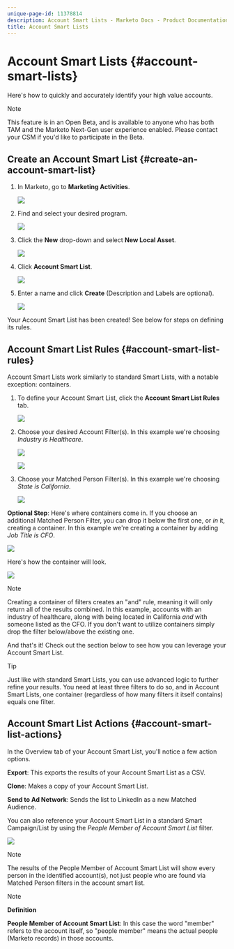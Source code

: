 ```yaml
---
unique-page-id: 11378814
description: Account Smart Lists - Marketo Docs - Product Documentation
title: Account Smart Lists
---
```


# Account Smart Lists {#account-smart-lists}

Here's how to quickly and accurately identify your high value accounts.

>[!NOTE]
>
>This feature is in an Open Beta, and is available to anyone who has both TAM and the Marketo Next-Gen user experience enabled. Please contact your CSM if you'd like to participate in the Beta.

## Create an Account Smart List {#create-an-account-smart-list}

1. In Marketo, go to **Marketing Activities**.

   ![](assets/account-smart-lists-1.png)

1. Find and select your desired program.

   ![](assets/account-smart-lists-2.png)

1. Click the **New** drop-down and select **New Local Asset**.

   ![](assets/account-smart-lists-3.png)

1. Click **Account Smart List**.

   ![](assets/account-smart-lists-4.png)

1. Enter a name and click **Create** (Description and Labels are optional).

   ![](assets/account-smart-lists-5.png)

Your Account Smart List has been created! See below for steps on defining its rules.

## Account Smart List Rules {#account-smart-list-rules}

Account Smart Lists work similarly to standard Smart Lists, with a notable exception: containers.

1. To define your Account Smart List, click the **Account Smart List Rules** tab.

   ![](assets/account-smart-lists-6.png)

1. Choose your desired Account Filter(s). In this example we're choosing _Industry is Healthcare_.

   ![](assets/account-smart-lists-7.png)

   ![](assets/account-smart-lists-8.png)

1. Choose your Matched Person Filter(s). In this example we're choosing _State is California_.

   ![](assets/account-smart-lists-9.png)

**Optional Step**: Here's where containers come in. If you choose an additional Matched Person Filter, you can drop it below the first one, or _in_ it, creating a container. In this example we're creating a container by adding _Job Title is CFO_.

   ![](assets/account-smart-lists-10.png)

Here's how the container will look.

   ![](assets/account-smart-lists-11.png)

>[!NOTE]
>
>Creating a container of filters creates an "and" rule, meaning it will only return all of the results combined. In this example, accounts with an industry of healthcare, along with being located in California _and_ with someone listed as the CFO. If you don't want to utilize containers simply drop the filter below/above the existing one.

And that's it! Check out the section below to see how you can leverage your Account Smart List.

>[!TIP]
>
>Just like with standard Smart Lists, you can use advanced logic to further refine your results. You need at least three filters to do so, and in Account Smart Lists, one container (regardless of how many filters it itself contains) equals one filter.

## Account Smart List Actions {#account-smart-list-actions}

In the Overview tab of your Account Smart List, you'll notice a few action options.

**Export**: This exports the results of your Account Smart List as a CSV.

**Clone**: Makes a copy of your Account Smart List.

**Send to Ad Network**: Sends the list to LinkedIn as a new Matched Audience.

You can also reference your Account Smart List in a standard Smart Campaign/List by using the _People Member of Account Smart List_ filter.

   ![](assets/account-smart-lists-12.png)

>[!NOTE]
>
>The results of the People Member of Account Smart List will show every person in the identified account(s), not just people who are found via Matched Person filters in the account smart list.

>[!NOTE]
>
>**Definition**
>
>**People Member of Account Smart List**: In this case the word "member" refers to the account itself, so "people member" means the actual people (Marketo records) in those accounts.

